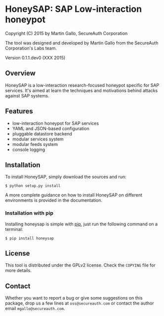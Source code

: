 HoneySAP: SAP Low-interaction honeypot
======================================

Copyright (C) 2015 by Martin Gallo, SecureAuth Corporation

The tool was designed and developed by Martin Gallo from the SecureAuth Corporation's Labs team.

Version 0.1.1.dev0 (XXX 2015)


Overview
--------

HoneySAP is a low-interaction research-focused honeypot specific for SAP
services. It's aimed at learn the techniques and motivations behind attacks
against SAP systems.


Features
--------

- low-interaction honeypot for SAP services
- YAML and JSON-based configuration
- pluggable datastore backend
- modular services system
- modular feeds system
- console logging


Installation
------------

To install HoneySAP, simply download the sources and run:

    $ python setup.py install

A more complete guidance on how to install HoneySAP on different environments
is provided in the documentation.

### Installation with pip ###

Installing honeysap is simple with [pip](https://pip.pypa.io/), just run the
following command on a terminal:

    $ pip install honeysap


License
-------

This tool is distributed under the GPLv2 license. Check the `COPYING` file for
more details.


Contact
-------

Whether you want to report a bug or give some suggestions on this package, drop
us a few lines at `oss@secureauth.com` or contact the author email
`mgallo@secureauth.com`.

